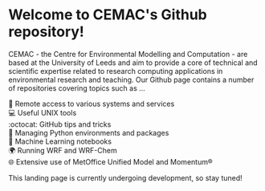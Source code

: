 # Welcome to CEMAC's Github repository!
CEMAC - the Centre for Environmental Modelling and Computation - are based at the University of Leeds and aim to provide a core of technical and scientific expertise related to research computing applications in environmental research and teaching. Our Github page contains a number of repositories covering topics such as ...

:key: Remote access to various systems and services  <br />
:computer: Useful UNIX tools  <br />
:octocat: GitHub tips and tricks  <br />
:snake: Managing Python environments and packages  <br />
:blue_book: Machine Learning notebooks  <br />
:earth_africa: Running WRF and WRF-Chem  <br />
:globe_with_meridians: Extensive use of MetOffice Unified Model and Momentum&reg;

This landing page is currently undergoing development, so stay tuned!
